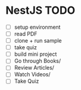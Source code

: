 # NestJS TODO
- [ ] setup environment
- [ ] read PDF
- [ ] clone + run sample
- [ ] take quiz
- [ ] build mini project
- [ ] Go through Books/
- [ ] Review Articles/
- [ ] Watch Videos/
- [ ] Take Quiz
